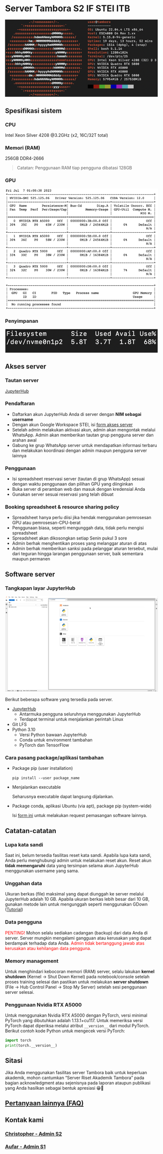 # Server Tambora S2 IF STEI ITB

![System spec](./resources/tambora-screenfetch.png)

## Spesifikasi sistem

### CPU

Intel Xeon Silver 4208 @3.2GHz (x2, 16C/32T total)

### Memori (RAM)

256GB DDR4-2666

> Catatan: Penggunaan RAM tiap pengguna dibatasi 128GB

### GPU

![GPU spec](./resources/tambora-nvidia.png)

### Penyimpanan

![Storage status](./resources/tambora-storage.png)

## Akses server

### Tautan server

[JupyterHub](https://simanis.stei.itb.ac.id/)

### Pendaftaran

- Daftarkan akun JupyterHub Anda di server dengan **NIM sebagai username**
- Dengan akun Google Workspace STEI, isi [form akses server](https://forms.gle/fbpLT9gtQQm1GcXWA)
- Setelah admin melakukan aktivasi akun, admin akan mengontak melalui WhatsApp. Admin akan memberikan tautan grup pengguna server dan arahan awal
- Gabung ke grup WhatsApp server untuk mendapatkan informasi terbaru dan melakukan koordinasi dengan admin maupun pengguna server lainnya

### Penggunaan

- Isi spreadsheet reservasi server (tautan di grup WhatsApp) sesuai dengan waktu penggunaan dan pilihan GPU yang diinginkan
- Buka server di peramban web dan masuk dengan kredensial Anda
- Gunakan server sesuai reservasi yang telah dibuat

### Booking spreadsheet & resource sharing policy

- Spreadsheet hanya perlu diisi jika hendak menggunakan pemrosesan GPU atau pemrosesan-CPU-berat
- Penggunaan biasa, seperti mengunggah data, tidak perlu mengisi spreadsheet
- Spreadsheet akan dikosongkan setiap Senin pukul 3 sore
- Admin berhak menghentikan proses yang melanggar aturan di atas
- Admin berhak memberikan sanksi pada pelanggar aturan tersebut, mulai dari teguran hingga larangan penggunaan server, baik sementara maupun permanen

## Software server

### Tangkapan layar JupyterHub
![JupyterHub UI](./resources/tambora-ui.png)

Berikut beberapa software yang tersedia pada server.
- [JupyterHub](https://github.com/jupyterhub/jupyterhub)
  - Antarmuka pengguna seluruhnya menggunakan JupyterHub
  - Terdapat terminal untuk menjalankan perintah Linux
- Git LFS
- Python 3.10
  - Versi Python bawaan JupyterHub
  - Conda untuk environment tambahan
  - PyTorch dan TensorFlow

### Cara pasang package/aplikasi tambahan

- Package pip (user installation)

  `pip install --user package_name`

- Menjalankan executable

  Seharusnya executable dapat langsung dijalankan.

- Package conda, aplikasi Ubuntu (via apt), package pip (system-wide)

  Isi [form ini](https://forms.gle/pR64RAPc8V3bGeGx8) untuk melakukan request pemasangan software lainnya.

## Catatan-catatan

### Lupa kata sandi

Saat ini, belum tersedia fasilitas reset kata sandi. Apabila lupa kata sandi, Anda perlu menghubungi admin untuk melakukan reset akun. Reset akun **tidak memengaruhi** data yang tersimpan selama akun JupyterHub menggunakan username yang sama.

### Unggahan data

Ukuran berkas (file) maksimal yang dapat diunggah ke server melalui JupyterHub adalah 10 GB. Apabila ukuran berkas lebih besar dari 10 GB, gunakan metode lain untuk mengunggah seperti menggunakan GDown ([Tutorial](https://docs.google.com/presentation/d/1vH9s52eKXUIV9fZaYlJ8C1Za2p2MZIlilscoF3Vxmwg/view))

### Data pengguna

<span style="color:red">PENTING!</span> Mohon selalu sediakan cadangan (backup) dari data Anda di server. Server mungkin mengalami gangguan atau kerusakan yang dapat berdampak terhadap data Anda. <span style="color:red">Admin tidak bertanggung jawab atas kerusakan atau kehilangan data pengguna.</span>

### Memory management

Untuk menghindari kebocoran memori (RAM) server, selalu lakukan **kernel shutdown** (Kernel -> Shut Down Kernel) pada notebook/console setelah proses training selesai dan pastikan untuk melakukan **server shutdown** (File -> Hub Control Panel -> Stop My Server) setelah sesi penggunaan server selesai.

### Penggunaan Nvidia RTX A5000

Untuk menggunakan Nvidia RTX A5000 dengan PyTorch, versi minimal PyTorch yang dibutuhkan adalah 1.13.1+cu117. Untuk memeriksa versi PyTorch dapat diperiksa melalui atribut `__version__` dari modul PyTorch. Berikut contoh kode Python untuk mengecek versi PyTorch:
```Python
import torch
print(torch.__version__)
```

## Sitasi

Jika Anda menggunakan fasilitas server Tambora baik untuk keperluan akademik, mohon cantumkan “Server Riset Akademik Tambora” pada bagian acknowledgment atau sejenisnya pada laporan ataupun publikasi yang Anda hasilkan sebagai bentuk apresiasi 😁🙏

## [Pertanyaan lainnya (FAQ)](./FAQ.md)

## Kontak kami

### [Christopher - Admin S2](18221115@std.stei.itb.ac.id)

### [Aufar - Admin S1](18221163@std.stei.itb.ac.id)